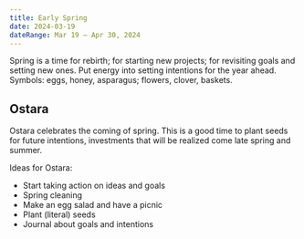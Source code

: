 ```yaml
---
title: Early Spring
date: 2024-03-19
dateRange: Mar 19 – Apr 30, 2024
---
```


Spring is a time for rebirth; for starting new projects; for revisiting goals and setting new ones. Put energy into setting intentions for the year ahead. Symbols: eggs, honey, asparagus; flowers, clover, baskets.

## Ostara

Ostara celebrates the coming of spring. This is a good time to plant seeds for future intentions, investments that will be realized come late spring and summer.

Ideas for Ostara:

* Start taking action on ideas and goals
* Spring cleaning
* Make an egg salad and have a picnic
* Plant (literal) seeds
* Journal about goals and intentions

